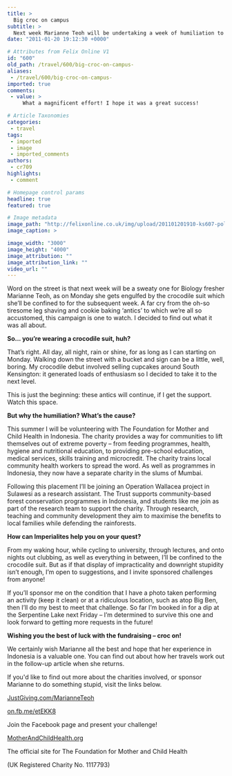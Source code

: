 ```yaml
---
title: >
  Big croc on campus
subtitle: >
  Next week Marianne Teoh will be undertaking a week of humiliation to raise awareness for charities in Indonesia
date: "2011-01-20 19:12:30 +0000"

# Attributes from Felix Online V1
id: "600"
old_path: /travel/600/big-croc-on-campus-
aliases:
 - /travel/600/big-croc-on-campus-
imported: true
comments:
 - value: >
     What a magnificent effort! I hope it was a great success!

# Article Taxonomies
categories:
 - travel
tags:
 - imported
 - image
 - imported_comments
authors:
 - cr709
highlights:
 - comment

# Homepage control params
headline: true
featured: true

# Image metadata
image_path: "http://felixonline.co.uk/img/upload/201101201910-ks607-policepo.jpg"
image_caption: >

image_width: "3000"
image_height: "4000"
image_attribution: ""
image_attribution_link: ""
video_url: ""
---
```


Word on the street is that next week will be a sweaty one for Biology fresher Marianne Teoh, as on Monday she gets engulfed by the crocodile suit which she’ll be confined to for the subsequent week. A far cry from the oh-so tiresome leg shaving and cookie baking ‘antics’ to which we’re all so accustomed, this campaign is one to watch. I decided to find out what it was all about.

__So... you’re wearing a crocodile suit, huh?__

That’s right. All day, all night, rain or shine, for as long as I can starting on Monday. Walking down the street with a bucket and sign can be a little, well, boring. My crocodile debut involved selling cupcakes around South Kensington: it generated loads of enthusiasm so I decided to take it to the next level.

This is just the beginning: these antics will continue, if I get the support. Watch this space.

__But why the humiliation? What’s the cause?__

This summer I will be volunteering with The Foundation for Mother and Child Health in Indonesia. The charity provides a way for communities to lift themselves out of extreme poverty – from feeding programmes, health, hygiene and nutritional education, to providing pre-school education, medical services, skills training and microcredit. The charity trains local community health workers to spread the word. As well as programmes in Indonesia, they now have a separate charity in the slums of Mumbai.

Following this placement I’ll be joining an Operation Wallacea project in Sulawesi as a research assistant. The Trust supports community-based forest conservation programmes in Indonesia, and students like me join as part of the research team to support the charity. Through research, teaching and community development they aim to maximise the benefits to local families while defending the rainforests.

__How can Imperialites help you on your quest?__

From my waking hour, while cycling to university, through lectures, and onto nights out clubbing, as well as everything in between, I’ll be confined to the crocodile suit. But as if that display of impracticality and downright stupidity isn’t enough, I’m open to suggestions, and I invite sponsored challenges from anyone!

If you’ll sponsor me on the condition that I have a photo taken performing an activity (keep it clean) or at a ridiculous location, such as atop Big Ben, then I’ll do my best to meet that challenge. So far I’m booked in for a dip at the Serpentine Lake next Friday – I’m determined to survive this one and look forward to getting more requests in the future!

__Wishing you the best of luck with the fundraising – croc on!__

We certainly wish Marianne all the best and hope that her experience in Indonesia is a valuable one. You can find out about how her travels work out in the follow-up article when she returns.

If you'd like to find out more about the charities involved, or sponsor Marianne to do something stupid, visit the links below.

[JustGiving.com/MarianneTeoh](http://JustGiving.com/MarianneTeoh)

[on.fb.me/etEKK8](http://on.fb.me/etEKK8)

Join the Facebook page and present your challenge!

[MotherAndChildHealth.org](http://MotherAndChildHealth.org)

The official site for The Foundation for Mother and Child Health

(UK Registered Charity No. 1117793)
